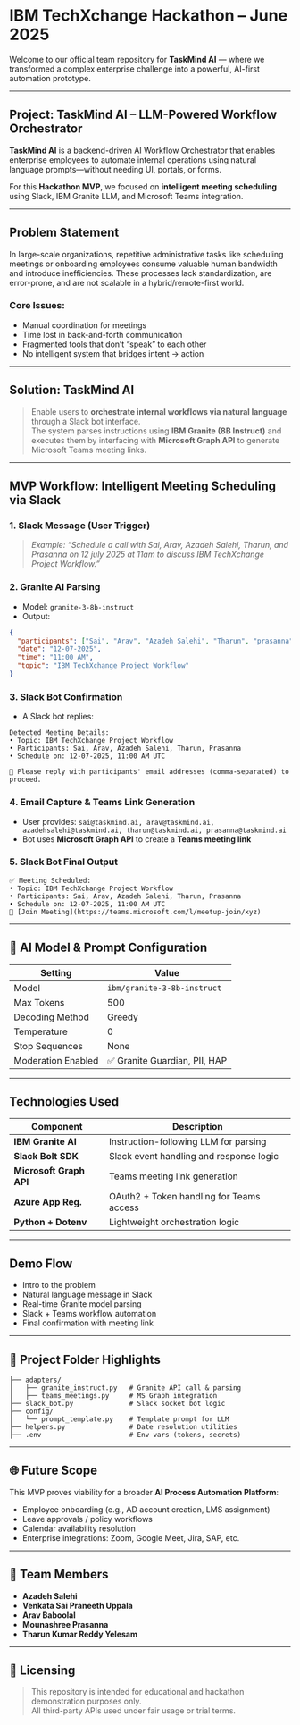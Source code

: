 # IBM TechXchange Hackathon – June 2025

Welcome to our official team repository for **TaskMind AI** — where we transformed a complex enterprise challenge into a powerful, AI-first automation prototype.

---

## Project: TaskMind AI – LLM-Powered Workflow Orchestrator

**TaskMind AI** is a backend-driven AI Workflow Orchestrator that enables enterprise employees to automate internal operations using natural language prompts—without needing UI, portals, or forms.

For this **Hackathon MVP**, we focused on **intelligent meeting scheduling** using Slack, IBM Granite LLM, and Microsoft Teams integration.

---

## Problem Statement

In large-scale organizations, repetitive administrative tasks like scheduling meetings or onboarding employees consume valuable human bandwidth and introduce inefficiencies. These processes lack standardization, are error-prone, and are not scalable in a hybrid/remote-first world.

### Core Issues:

- Manual coordination for meetings
- Time lost in back-and-forth communication
- Fragmented tools that don’t “speak” to each other
- No intelligent system that bridges intent → action

---

## Solution: TaskMind AI

> Enable users to **orchestrate internal workflows via natural language** through a Slack bot interface.\
> The system parses instructions using **IBM Granite (8B Instruct)** and executes them by interfacing with **Microsoft Graph API** to generate Microsoft Teams meeting links.

---

## MVP Workflow: Intelligent Meeting Scheduling via Slack

### 1. **Slack Message** (User Trigger)

> *Example: “Schedule a call with Sai, Arav, Azadeh Salehi, Tharun, and Prasanna on 12 july 2025 at 11am to discuss IBM TechXchange Project Workflow.”*

### 2. **Granite AI Parsing**

- Model: `granite-3-8b-instruct`
- Output:

```json
{
  "participants": ["Sai", "Arav", "Azadeh Salehi", "Tharun", "prasanna"],
  "date": "12-07-2025",
  "time": "11:00 AM",
  "topic": "IBM TechXchange Project Workflow"
}
```

### 3. **Slack Bot Confirmation**

- A Slack bot replies:

```
Detected Meeting Details:
• Topic: IBM TechXchange Project Workflow
• Participants: Sai, Arav, Azadeh Salehi, Tharun, Prasanna
• Schedule on: 12-07-2025, 11:00 AM UTC

📨 Please reply with participants' email addresses (comma-separated) to proceed.
```

### 4. **Email Capture & Teams Link Generation**

- User provides: `sai@taskmind.ai, arav@taskmind.ai, azadehsalehi@taskmind.ai, tharun@taskmind.ai, prasanna@taskmind.ai`
- Bot uses **Microsoft Graph API** to create a **Teams meeting link**

### 5. **Slack Bot Final Output**

```
✅ Meeting Scheduled:
• Topic: IBM TechXchange Project Workflow
• Participants: Sai, Arav, Azadeh Salehi, Tharun, Prasanna
• Schedule on: 12-07-2025, 11:00 AM UTC
🔗 [Join Meeting](https://teams.microsoft.com/l/meetup-join/xyz)
```

---

## 🧠 AI Model & Prompt Configuration

| Setting            | Value                        |
| ------------------ | ---------------------------- |
| Model              | `ibm/granite-3-8b-instruct`  |
| Max Tokens         | 500                          |
| Decoding Method    | Greedy                       |
| Temperature        | 0                            |
| Stop Sequences     | None                         |
| Moderation Enabled | ✅ Granite Guardian, PII, HAP |

---

## Technologies Used

| Component               | Description                              |
| ----------------------- | ---------------------------------------- |
| **IBM Granite AI**      | Instruction-following LLM for parsing    |
| **Slack Bolt SDK**      | Slack event handling and response logic  |
| **Microsoft Graph API** | Teams meeting link generation            |
| **Azure App Reg.**      | OAuth2 + Token handling for Teams access |
| **Python + Dotenv**     | Lightweight orchestration logic          |

---

## Demo Flow

- Intro to the problem
- Natural language message in Slack
- Real-time Granite model parsing
- Slack + Teams workflow automation
- Final confirmation with meeting link

---

## 📂 Project Folder Highlights

```
├── adapters/
│   ├── granite_instruct.py   # Granite API call & parsing
│   ├── teams_meetings.py     # MS Graph integration
├── slack_bot.py              # Slack socket bot logic
├── config/
│   └── prompt_template.py    # Template prompt for LLM
├── helpers.py                # Date resolution utilities
├── .env                      # Env vars (tokens, secrets)
```

---

## 🌐 Future Scope

This MVP proves viability for a broader **AI Process Automation Platform**:

- Employee onboarding (e.g., AD account creation, LMS assignment)
- Leave approvals / policy workflows
- Calendar availability resolution
- Enterprise integrations: Zoom, Google Meet, Jira, SAP, etc.

---

## 🙌 Team Members

- **Azadeh Salehi**
- **Venkata Sai Praneeth Uppala** 
- **Arav Baboolal** 
- **Mounashree Prasanna** 
- **Tharun Kumar Reddy Yelesam**


---

## 📘 Licensing

> This repository is intended for educational and hackathon demonstration purposes only.\
> All third-party APIs used under fair usage or trial terms.

